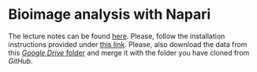 # Bioimage analysis with Napari


The lecture notes can be found [here](https://www.fabriziomusacchio.com/teaching/teaching_bioimage_analysis/). Please, follow the installation instructions provided under [this link](https://www.fabriziomusacchio.com/teaching/teaching_bioimage_analysis/01_napari_installation_guide). Please, also download the data from this [*Google Drive* folder](https://drive.google.com/drive/folders/1AkpM2K8_EXe9mC8NNRZEHHPl3Kxnr_E2?usp=sharing) and merge it with the folder you have cloned from *GitHub*.


